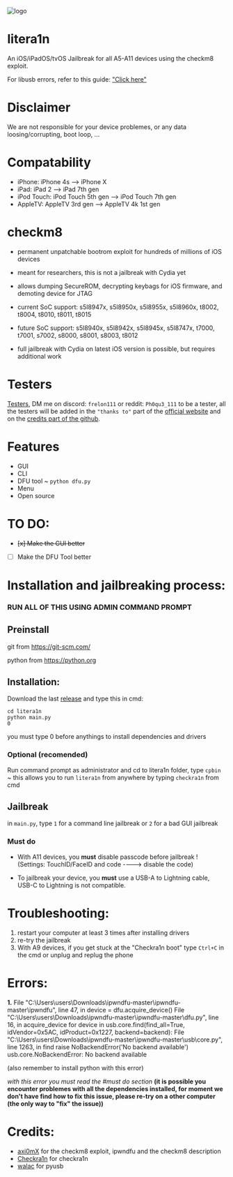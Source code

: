 <img src="litera1n.png" alt="logo">

# litera1n

An iOS/iPadOS/tvOS Jailbreak for all A5-A11 devices using the checkm8 exploit.
 
For libusb errors, refer to this guide: ["Click here"](https://www.smallcab.net/download/programme/xm-07/how-to-install-libusb-driver.pdf)

# Disclaimer
 We are not responsible for your device problemes, or any data loosing/corrupting, boot loop, ...


# Compatability

- iPhone: iPhone 4s --> iPhone X
- iPad: iPad 2 --> iPad 7th gen
- iPod Touch: iPod Touch 5th gen --> iPod Touch 7th gen
- AppleTV: AppleTV 3rd gen --> AppleTV 4k 1st gen

# checkm8
- permanent unpatchable bootrom exploit for hundreds of millions of iOS devices

- meant for researchers, this is not a jailbreak with Cydia yet

- allows dumping SecureROM, decrypting keybags for iOS firmware, and demoting device for JTAG

- current SoC support: s5l8947x, s5l8950x, s5l8955x, s5l8960x, t8002, t8004, t8010, t8011, t8015

- future SoC support: s5l8940x, s5l8942x, s5l8945x, s5l8747x, t7000, t7001, s7002, s8000, s8001, s8003, t8012

- full jailbreak with Cydia on latest iOS version is possible, but requires additional work

# Testers
<a href= https://github.com/BananeRapeuse/litera1n/blob/main/testers.md>Testers</a>, 
DM me on discord: `frelon111` or reddit: `Ph0qu3_111` to be a tester,
all the testers will be added in the `"thanks to"` part of the [official website](https://bananerapseuse.github.io/litera1n) and on the [credits part of the github](https://github.com/BananeRapeuse/litera1n?tab=readme-ov-file#credits).

# Features
- GUI
- CLI
- DFU tool ~ `python dfu.py`
- Menu
- Open source

# TO DO:
- ~~[x] Make the GUI better~~
- [ ] Make the DFU Tool better

# Installation and jailbreaking process:
### RUN ALL OF THIS USING ADMIN COMMAND PROMPT
## Preinstall
git from https://git-scm.com/

python from https://python.org

## Installation:
Download the last [release](https://github.com/bananerapeuse/litera1n/releases) and type this in cmd:

```
cd litera1n
python main.py
0
```
you must type 0 before anythings to install dependencies and drivers
### Optional (recomended)
Run command prompt as administrator and cd to litera1n folder, type `cpbin` ~ this allows you to run `litera1n` from anywhere by typing `checkra1n` from cmd

## Jailbreak
in `main.py`, type `1` for a command line jailbreak or `2` for a bad GUI jailbreak

### Must do
- With A11 devices, you **must** disable passcode before jailbreak ! (Settings: TouchID/FaceID and code ----> disable the code)

- To jailbreak your device, you **must** use a USB-A to Lightning cable, USB-C to Lightning is not compatible.

# Troubleshooting:
1. restart your computer at least 3 times after installing drivers
2. re-try the jailbreak
3. With A9 devices, if you get stuck at the "Checkra1n boot" type `Ctrl+C` in the cmd or unplug and replug the phone

# Errors:
 **1.** 
 File "C:\Users\users\Downloads\ipwndfu-master\ipwndfu-master\ipwndfu", line 47, in <module>
    device = dfu.acquire_device()
  File "C:\Users\users\Downloads\ipwndfu-master\ipwndfu-master\dfu.py", line 16, in acquire_device
    for device in usb.core.find(find_all=True, idVendor=0x5AC, idProduct=0x1227, backend=backend):
  File "C:\Users\users\Downloads\ipwndfu-master\ipwndfu-master\usb\core.py", line 1263, in find
    raise NoBackendError('No backend available')
usb.core.NoBackendError: No backend available
 
 
(also remember to install python with this error)

_with this error you must read the #must do section_ **(it is possible you encounter problemes with all the dependencies installed, for moment we don't have find how to fix this issue, please re-try on a other computer (the only way to "fix" the issue))**

# Credits:
- [axi0mX](https://github.com/axi0mx) for the checkm8 exploit, ipwndfu and the checkm8 description
- [Checkra1n](https://github.com/checkra1n) for checkra1n
- [walac](https://github.com/walac) for pyusb
